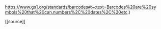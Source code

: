  https://www.gs1.org/standards/barcodes#:~:text=Barcodes%20are%20symbols%20that%20can,numbers%2C%20dates%2C%20etc.)

[[source]]
